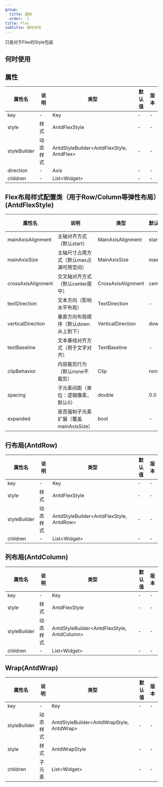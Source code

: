 ```yaml
---
group:
  title: 通用
  order: -1
title: Flex
subtitle: 弹性布局
---
```

只是对于Flex的Style包装
## 何时使用



  <style>
.preview-container {
  display: flex;
  gap: 24px;
  margin: 32px 0;
  align-items: start;
}

.phone-preview {
  min-width: 375px;
  max-width: 375px;
  border: 10px solid #f3f3f3;
  border-radius: 40px;
  background: #fff;
  box-shadow: 0 4px 20px rgba(0, 0, 0, 0.08);
  overflow: hidden;
  height: 652px;
  width: 393px;
  position: sticky;
  top: 80px;
}

.phone-preview iframe {
  width: 100%;
  height: 100%;
  border: none;
}

.code-block {
  max-height: 100%;
  margin: 16px 0;
  overflow-y: scroll;
}

.dumi-default-source-code {
  margin: 0 !important;
}

.markdown .dumi-default-source-code >pre.prism-code {
  padding: 12px !important;
  font-size: 12px !important;
}

@media (max-width: 960px) {
  .preview-container {
    flex-direction: column;
  }
  
  .phone-preview {
    width: 100%;
    max-width: 375px;
    margin: 0 auto 24px;
    position: static;
  }
}

/* Dart 代码高亮主题 - 基于 VS Code 暗色主题优化 */
.prism-code {
  display: block;
  overflow-x: auto;
  padding: 1em;
  border-radius: 6px;
  font-family: 'Fira Code', 'Consolas', 'Monaco', monospace;
  font-size: 14px;
  line-height: 1.5;
  color: #d4d4d4;
  background: #1e1e1e;
}

/* 基础元素 */
.prism-code .hljs-keyword { color: #569cd6; font-weight: bold; }          /* 关键字 */
.prism-code .hljs-built_in { color: #4ec9b0; }                           /* 内置类型 */
.prism-code .hljs-type { color: #4ec9b0; }                               /* 类型声明 */
.prism-code .hljs-literal { color: #569cd6; }                            /* 字面量 */
.prism-code .hljs-number { color: #b5cea8; }                             /* 数字 */
.prism-code .hljs-string { color: #ce9178; }                             /* 字符串 */
.prism-code .hljs-comment { color: #6a9955; font-style: italic; }        /* 注释 */
.prism-code .hljs-meta { color: #9b9b9b; }                               /* 元信息 */

/* Dart 特有元素 */
.prism-code .hljs-constant { color: #4fc1ff; }                           /* const/final */
.prism-code .hljs-function { color: #dcdcaa; }                           /* 函数名 */
.prism-code .hljs-title.class_ { color: #4ec9b0; text-decoration: underline; } /* 类名 */
.prism-code .hljs-params { color: #9cdcfe; }                             /* 参数 */
.prism-code .hljs-variable { color: #9cdcfe; }                           /* 变量 */
.prism-code .hljs-annotation { color: #d4d4d4; background: #3a3a3a; }    /* 注解 */
.prism-code .hljs-punctuation { color: #d4d4d4; }                        /* 标点符号 */

/* 特殊增强 */
.prism-code .hljs-constructor { color: #c586c0; }                        /* 构造函数 */
.prism-code .hljs-named-parameter { color: #9cdcfe; font-style: italic; }/* 命名参数 */
.prism-code .hljs-generic { color: #4ec9b0; opacity: 0.8; }              /* 泛型符号 */
.prism-code .hljs-typedef { color: #4ec9b0; text-decoration: underline; }/* typedef */

/* 行号样式 (可选) */
.prism-code .hljs-ln-numbers {
  color: #858585;
  text-align: right;
  padding-right: 12px;
}
</style>

## 属性
| 属性名 | 说明 | 类型 | 默认值 | 版本 |
| --- | --- | --- | --- | --- |
| key | - | Key | - | - |
| style | 样式 | AntdFlexStyle | - | - |
| styleBuilder | 动态样式 | AntdStyleBuilder&lt;AntdFlexStyle, AntdFlex&gt; | - | - |
| direction | - | Axis | - | - |
| children | - | List&lt;Widget&gt; | - | - |


## Flex布局样式配置类（用于Row/Column等弹性布局）(AntdFlexStyle) <a id='AntdFlexStyle'></a>

| 属性名 | 说明 | 类型 | 默认值 | 版本 |
| --- | --- | --- | --- | --- |
| mainAxisAlignment | 主轴对齐方式（默认start） | MainAxisAlignment | start | - |
| mainAxisSize | 主轴尺寸占用方式（默认max占满可用空间） | MainAxisSize | max | - |
| crossAxisAlignment | 交叉轴对齐方式（默认center居中） | CrossAxisAlignment | center | - |
| textDirection | 文本方向（影响水平布局） | TextDirection | - | - |
| verticalDirection | 垂直方向布局顺序（默认down从上到下） | VerticalDirection | down | - |
| textBaseline | 文本基线对齐方式（用于文字对齐） | TextBaseline | - | - |
| clipBehavior | 内容裁剪行为（默认none不裁剪） | Clip | none | - |
| spacing | 子元素间距（单位：逻辑像素，默认0） | double | 0.0 | - |
| expanded | 是否强制子元素扩展（覆盖mainAxisSize） | bool | - | - |

## 行布局(AntdRow) <a id='AntdRow'></a>

| 属性名 | 说明 | 类型 | 默认值 | 版本 |
| --- | --- | --- | --- | --- |
| key | - | Key | - | - |
| style | 样式 | AntdFlexStyle | - | - |
| styleBuilder | 动态样式 | AntdStyleBuilder&lt;AntdFlexStyle, AntdRow&gt; | - | - |
| children | - | List&lt;Widget&gt; | - | - |

## 列布局(AntdColumn) <a id='AntdColumn'></a>

| 属性名 | 说明 | 类型 | 默认值 | 版本 |
| --- | --- | --- | --- | --- |
| key | - | Key | - | - |
| style | 样式 | AntdFlexStyle | - | - |
| styleBuilder | 动态样式 | AntdStyleBuilder&lt;AntdFlexStyle, AntdColumn&gt; | - | - |
| children | - | List&lt;Widget&gt; | - | - |

## Wrap(AntdWrap) <a id='AntdWrap'></a>
| 属性名 | 说明 | 类型 | 默认值 | 版本 |
| --- | --- | --- | --- | --- |
| key | - | Key | - | - |
| styleBuilder | 动态样式 | AntdStyleBuilder&lt;AntdWrapStyle, AntdWrap&gt; | - | - |
| style | 样式 | AntdWrapStyle | - | - |
| children | 子元素 | List&lt;Widget&gt; | - | - |


